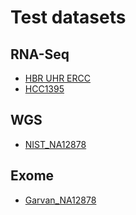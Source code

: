 # Test datasets

## RNA-Seq

* [HBR UHR ERCC](https://github.com/ampatchlab/test-datasets/tree/rnaseq/HBR_UHR_ERCC)
* [HCC1395](https://github.com/ampatchlab/test-datasets/tree/rnaseq/HCC1395)

## WGS

* [NIST_NA12878](https://github.com/ampatchlab/test-datasets/tree/wgs/NIST_NA12878)

## Exome

* [Garvan_NA12878](https://github.com/ampatchlab/test-datasets/tree/exome/Garvan_NA12878)

